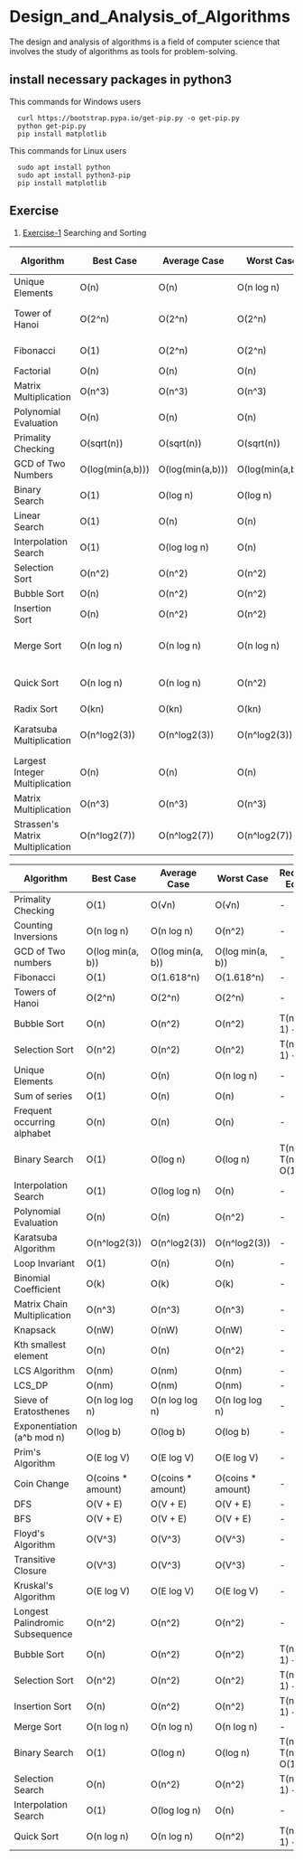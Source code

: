 # Design_and_Analysis_of_Algorithms
The design and analysis of algorithms is a field of computer science that involves the study of algorithms as tools for problem-solving. 

## install necessary packages in python3
This commands for Windows users
```commands:
  curl https://bootstrap.pypa.io/get-pip.py -o get-pip.py
  python get-pip.py
  pip install matplotlib 
```

This commands for Linux users
```command:
  sudo apt install python
  sudo apt install python3-pip
  pip install matplotlib 
```
## Exercise
1. [Exercise-1](https://github.com/KKBUGHUNTER/Design_and_Analysis_of_Algorithms/tree/main/Exercise_01) Searching and Sorting <br>


| Algorithm               | Best Case          | Average Case       | Worst Case        | Recurrence Equation         |
|-------------------------|--------------------|--------------------|-------------------|-----------------------------|
| Unique Elements         | O(n)               | O(n)               | O(n log n)        | -                           |
| Tower of Hanoi          | O(2^n)             | O(2^n)             | O(2^n)            | T(n) = 2T(n-1) + 1           |
| Fibonacci               | O(1)               | O(2^n)             | O(2^n)            | F(n) = F(n-1) + F(n-2)       |
| Factorial               | O(n)               | O(n)               | O(n)              | -                           |
| Matrix Multiplication   | O(n^3)             | O(n^3)             | O(n^3)            | -                           |
| Polynomial Evaluation   | O(n)               | O(n)               | O(n)              | -                           |
| Primality Checking      | O(sqrt(n))         | O(sqrt(n))         | O(sqrt(n))        | -                           |
| GCD of Two Numbers      | O(log(min(a,b)))   | O(log(min(a,b)))   | O(log(min(a,b)))  | -                           |
| Binary Search           | O(1)               | O(log n)           | O(log n)          | -                           |
| Linear Search           | O(1)               | O(n)               | O(n)              | -                           |
| Interpolation Search    | O(1)               | O(log log n)       | O(n)              | -                           |
| Selection Sort          | O(n^2)             | O(n^2)             | O(n^2)            | -                           |
| Bubble Sort             | O(n)               | O(n^2)             | O(n^2)            | -                           |
| Insertion Sort          | O(n)               | O(n^2)             | O(n^2)            | -                           |
| Merge Sort              | O(n log n)         | O(n log n)         | O(n log n)        | T(n) = 2T(n/2) + O(n)        |
| Quick Sort              | O(n log n)         | O(n log n)         | O(n^2)            | T(n) = T(k) + T(n-k-1) + O(n)|
| Radix Sort              | O(kn)              | O(kn)              | O(kn)             | -                           |
| Karatsuba Multiplication       | O(n^log2(3))            | O(n^log2(3))            | O(n^log2(3))           | T(n) = 3T(n/2) + O(n)         |
| Largest Integer Multiplication | O(n)                    | O(n)                    | O(n)                   | -                              |
| Matrix Multiplication          | O(n^3)                  | O(n^3)                  | O(n^3)                 | -                              |
| Strassen's Matrix Multiplication | O(n^log2(7))           | O(n^log2(7))           | O(n^log2(7))          | T(n) = 7T(n/2) + O(n^2)       |



| Algorithm                       | Best Case         | Average Case      | Worst Case         | Recurrence Equation  |
|---------------------------------|-------------------|-------------------|--------------------|----------------------|
| Primality Checking              | O(1)              | O(√n)             | O(√n)              | -                    |
| Counting Inversions             | O(n log n)        | O(n log n)        | O(n^2)             | -                    |
| GCD of Two numbers              | O(log min(a, b))  | O(log min(a, b))  | O(log min(a, b))   | -                    |
| Fibonacci                       | O(1)              | O(1.618^n)        | O(1.618^n)         | -                    |
| Towers of Hanoi                 | O(2^n)            | O(2^n)            | O(2^n)             | -                    |
| Bubble Sort                     | O(n)              | O(n^2)            | O(n^2)             | T(n) = T(n-1) + O(n) |
| Selection Sort                  | O(n^2)            | O(n^2)            | O(n^2)             | T(n) = T(n-1) + O(n) |
| Unique Elements                 | O(n)              | O(n)              | O(n log n)         | -                    |
| Sum of series                   | O(1)              | O(n)              | O(n)               | -                    |
| Frequent occurring alphabet     | O(n)              | O(n)              | O(n)               | -                    |
| Binary Search                   | O(1)              | O(log n)          | O(log n)           | T(n) = T(n/2) + O(1) |
| Interpolation Search            | O(1)              | O(log log n)      | O(n)               | -                    |
| Polynomial Evaluation           | O(n)              | O(n)              | O(n^2)             | -                    |
| Karatsuba Algorithm             | O(n^log2(3))      | O(n^log2(3))      | O(n^log2(3))       | -                    |
| Loop Invariant                  | O(1)              | O(n)              | O(n)               | -                    |
| Binomial Coefficient            | O(k)              | O(k)              | O(k)               | -                    |
| Matrix Chain Multiplication     | O(n^3)            | O(n^3)            | O(n^3)             | -                    |
| Knapsack                        | O(nW)             | O(nW)             | O(nW)              | -                    |
| Kth smallest element            | O(n)              | O(n)              | O(n^2)             | -                    |
| LCS Algorithm                   | O(nm)             | O(nm)             | O(nm)              | -                    |
| LCS_DP                          | O(nm)             | O(nm)             | O(nm)              | -                    |
| Sieve of Eratosthenes           | O(n log log n)    | O(n log log n)    | O(n log log n)     | -                    |
| Exponentiation (a^b mod n)      | O(log b)          | O(log b)          | O(log b)           | -                    |
| Prim's Algorithm                | O(E log V)        | O(E log V)        | O(E log V)         | -                    |
| Coin Change                     | O(coins * amount) | O(coins * amount) | O(coins * amount)  | -                    |
| DFS                             | O(V + E)          | O(V + E)          | O(V + E)           | -                    |
| BFS                             | O(V + E)          | O(V + E)          | O(V + E)           | -                    |
| Floyd's Algorithm               | O(V^3)            | O(V^3)            | O(V^3)             | -                    |
| Transitive Closure              | O(V^3)            | O(V^3)            | O(V^3)             | -                    |
| Kruskal's Algorithm             | O(E log V)        | O(E log V)        | O(E log V)         | -                    |
| Longest Palindromic Subsequence | O(n^2)            | O(n^2)            | O(n^2)             | -                    |
| Bubble Sort                     | O(n)              | O(n^2)            | O(n^2)             | T(n) = T(n-1) + O(n) |
| Selection Sort                  | O(n^2)            | O(n^2)            | O(n^2)             | T(n) = T(n-1) + O(n) |
| Insertion Sort                  | O(n)              | O(n^2)            | O(n^2)             | T(n) = T(n-1) + O(n) |
| Merge Sort                      | O(n log n)        | O(n log n)        | O(n log n)         | -                    |
| Binary Search                   | O(1)              | O(log n)          | O(log n)           | T(n) = T(n/2) + O(1) |
| Selection Search                | O(n)              | O(n^2)            | O(n^2)             | T(n) = T(n-1) + O(n) |
| Interpolation Search            | O(1)              | O(log log n)      | O(n)               | -                    |
| Quick Sort                      | O(n log n)        | O(n log n)        | O(n^2)             | T(n) = T(n-1) + O(n) |
